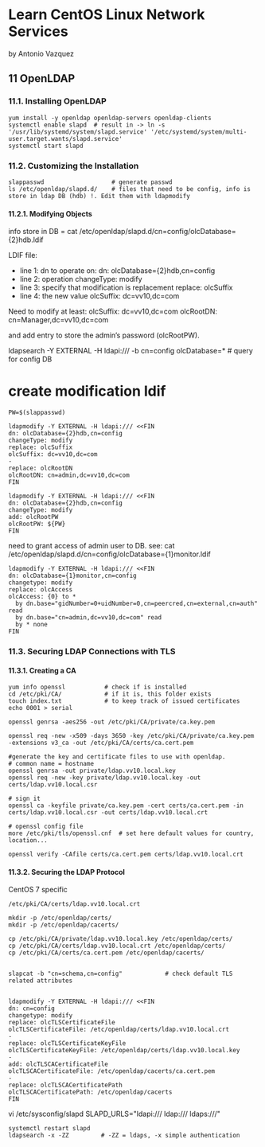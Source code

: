 
# Learn CentOS Linux Network Services
by Antonio Vazquez

## 11 OpenLDAP

### 11.1. Installing OpenLDAP

~~~
yum install -y openldap openldap-servers openldap-clients
systemctl enable slapd  # result in -> ln -s '/usr/lib/systemd/system/slapd.service' '/etc/systemd/system/multi-user.target.wants/slapd.service'
systemctl start slapd
~~~

### 11.2. Customizing the Installation

~~~
slappasswd                   # generate passwd
ls /etc/openldap/slapd.d/    # files that need to be config, info is store in ldap DB (hdb) !. Edit them with ldapmodify
~~~

#### 11.2.1. Modifying Objects

info store in DB = 
cat /etc/openldap/slapd.d/cn=config/olcDatabase={2}hdb.ldif

LDIF file:
- line 1: dn to operate on:
dn: olcDatabase={2}hdb,cn=config
- line 2: operation
changeType: modify
- line 3: specify that modification is replacement
replace: olcSuffix
- line 4: the new value
olcSuffix: dc=vv10,dc=com

Need to modify at least:
olcSuffix: dc=vv10,dc=com
olcRootDN: cn=Manager,dc=vv10,dc=com

and add entry to store the admin’s password (olcRootPW).

ldapsearch -Y EXTERNAL -H ldapi:/// -b cn=config olcDatabase=\*      # query for config DB

# create modification ldif

~~~
PW=$(slappasswd)

ldapmodify -Y EXTERNAL -H ldapi:/// <<FIN
dn: olcDatabase={2}hdb,cn=config
changeType: modify
replace: olcSuffix
olcSuffix: dc=vv10,dc=com
-
replace: olcRootDN
olcRootDN: cn=admin,dc=vv10,dc=com
FIN

ldapmodify -Y EXTERNAL -H ldapi:/// <<FIN
dn: olcDatabase={2}hdb,cn=config
changeType: modify
add: olcRootPW
olcRootPW: ${PW}
FIN
~~~

need to grant access of admin user to DB. see:
cat /etc/openldap/slapd.d/cn\=config/olcDatabase\=\{1\}monitor.ldif

~~~
ldapmodify -Y EXTERNAL -H ldapi:/// <<FIN
dn: olcDatabase={1}monitor,cn=config
changetype: modify
replace: olcAccess
olcAccess: {0} to *
  by dn.base="gidNumber=0+uidNumber=0,cn=peercred,cn=external,cn=auth" read 
  by dn.base="cn=admin,dc=vv10,dc=com" read 
  by * none
FIN
~~~

### 11.3. Securing LDAP Connections with TLS

#### 11.3.1. Creating a CA

~~~
yum info openssl           # check if is installed
cd /etc/pki/CA/            # if it is, this folder exists
touch index.txt            # to keep track of issued certificates
echo 0001 > serial

openssl genrsa -aes256 -out /etc/pki/CA/private/ca.key.pem

openssl req -new -x509 -days 3650 -key /etc/pki/CA/private/ca.key.pem -extensions v3_ca -out /etc/pki/CA/certs/ca.cert.pem

#generate the key and certificate files to use with openldap.
# common name = hostname
openssl genrsa -out private/ldap.vv10.local.key
openssl req -new -key private/ldap.vv10.local.key -out certs/ldap.vv10.local.csr

# sign it
openssl ca -keyfile private/ca.key.pem -cert certs/ca.cert.pem -in certs/ldap.vv10.local.csr -out certs/ldap.vv10.local.crt

# openssl config file
more /etc/pki/tls/openssl.cnf  # set here default values for country, location...

openssl verify -CAfile certs/ca.cert.pem certs/ldap.vv10.local.crt
~~~

#### 11.3.2. Securing the LDAP Protocol

CentOS 7 specific

~~~
/etc/pki/CA/certs/ldap.vv10.local.crt

mkdir -p /etc/openldap/certs/
mkdir -p /etc/openldap/cacerts/

cp /etc/pki/CA/private/ldap.vv10.local.key /etc/openldap/certs/
cp /etc/pki/CA/certs/ldap.vv10.local.crt /etc/openldap/certs/
cp /etc/pki/CA/certs/ca.cert.pem /etc/openldap/cacerts/


slapcat -b "cn=schema,cn=config"            # check default TLS related attributes


ldapmodify -Y EXTERNAL -H ldapi:/// <<FIN
dn: cn=config
changetype: modify
replace: olcTLSCertificateFile
olcTLSCertificateFile: /etc/openldap/certs/ldap.vv10.local.crt
-
replace: olcTLSCertificateKeyFile
olcTLSCertificateKeyFile: /etc/openldap/certs/ldap.vv10.local.key
-
add: olcTLSCACertificateFile
olcTLSCACertificateFile: /etc/openldap/cacerts/ca.cert.pem
-
replace: olcTLSCACertificatePath
olcTLSCACertificatePath: /etc/openldap/cacerts
FIN
~~~

vi /etc/sysconfig/slapd
SLAPD_URLS="ldapi:/// ldap:/// ldaps:///"

~~~
systemctl restart slapd
ldapsearch -x -ZZ         # -ZZ = ldaps, -x simple authentication
~~~
